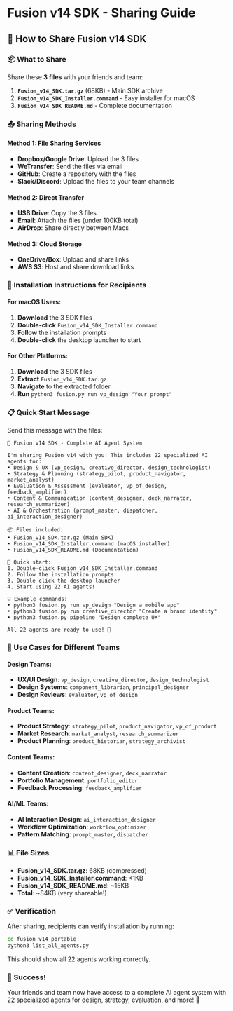 # Fusion v14 SDK - Sharing Guide

## 🚀 How to Share Fusion v14 SDK

### 📦 What to Share

Share these **3 files** with your friends and team:

1. **`Fusion_v14_SDK.tar.gz`** (68KB) - Main SDK archive
2. **`Fusion_v14_SDK_Installer.command`** - Easy installer for macOS
3. **`Fusion_v14_SDK_README.md`** - Complete documentation

### 📤 Sharing Methods

#### Method 1: File Sharing Services
- **Dropbox/Google Drive**: Upload the 3 files
- **WeTransfer**: Send the files via email
- **GitHub**: Create a repository with the files
- **Slack/Discord**: Upload the files to your team channels

#### Method 2: Direct Transfer
- **USB Drive**: Copy the 3 files
- **Email**: Attach the files (under 100KB total)
- **AirDrop**: Share directly between Macs

#### Method 3: Cloud Storage
- **OneDrive/Box**: Upload and share links
- **AWS S3**: Host and share download links

### 🎯 Installation Instructions for Recipients

#### For macOS Users:
1. **Download** the 3 SDK files
2. **Double-click** `Fusion_v14_SDK_Installer.command`
3. **Follow** the installation prompts
4. **Double-click** the desktop launcher to start

#### For Other Platforms:
1. **Download** the 3 SDK files
2. **Extract** `Fusion_v14_SDK.tar.gz`
3. **Navigate** to the extracted folder
4. **Run** `python3 fusion.py run vp_design "Your prompt"`

### 📋 Quick Start Message

Send this message with the files:

```
🚀 Fusion v14 SDK - Complete AI Agent System

I'm sharing Fusion v14 with you! This includes 22 specialized AI agents for:
• Design & UX (vp_design, creative_director, design_technologist)
• Strategy & Planning (strategy_pilot, product_navigator, market_analyst)
• Evaluation & Assessment (evaluator, vp_of_design, feedback_amplifier)
• Content & Communication (content_designer, deck_narrator, research_summarizer)
• AI & Orchestration (prompt_master, dispatcher, ai_interaction_designer)

📦 Files included:
• Fusion_v14_SDK.tar.gz (Main SDK)
• Fusion_v14_SDK_Installer.command (macOS installer)
• Fusion_v14_SDK_README.md (Documentation)

🚀 Quick start:
1. Double-click Fusion_v14_SDK_Installer.command
2. Follow the installation prompts
3. Double-click the desktop launcher
4. Start using 22 AI agents!

💡 Example commands:
• python3 fusion.py run vp_design "Design a mobile app"
• python3 fusion.py run creative_director "Create a brand identity"
• python3 fusion.py pipeline "Design complete UX"

All 22 agents are ready to use! 🎉
```

### 🎯 Use Cases for Different Teams

#### Design Teams:
- **UX/UI Design**: `vp_design`, `creative_director`, `design_technologist`
- **Design Systems**: `component_librarian`, `principal_designer`
- **Design Reviews**: `evaluator`, `vp_of_design`

#### Product Teams:
- **Product Strategy**: `strategy_pilot`, `product_navigator`, `vp_of_product`
- **Market Research**: `market_analyst`, `research_summarizer`
- **Product Planning**: `product_historian`, `strategy_archivist`

#### Content Teams:
- **Content Creation**: `content_designer`, `deck_narrator`
- **Portfolio Management**: `portfolio_editor`
- **Feedback Processing**: `feedback_amplifier`

#### AI/ML Teams:
- **AI Interaction Design**: `ai_interaction_designer`
- **Workflow Optimization**: `workflow_optimizer`
- **Pattern Matching**: `prompt_master`, `dispatcher`

### 📊 File Sizes

- **Fusion_v14_SDK.tar.gz**: 68KB (compressed)
- **Fusion_v14_SDK_Installer.command**: <1KB
- **Fusion_v14_SDK_README.md**: ~15KB
- **Total**: ~84KB (very shareable!)

### ✅ Verification

After sharing, recipients can verify installation by running:
```bash
cd fusion_v14_portable
python3 list_all_agents.py
```

This should show all 22 agents working correctly.

### 🎉 Success!

Your friends and team now have access to a complete AI agent system with 22 specialized agents for design, strategy, evaluation, and more! 🚀 